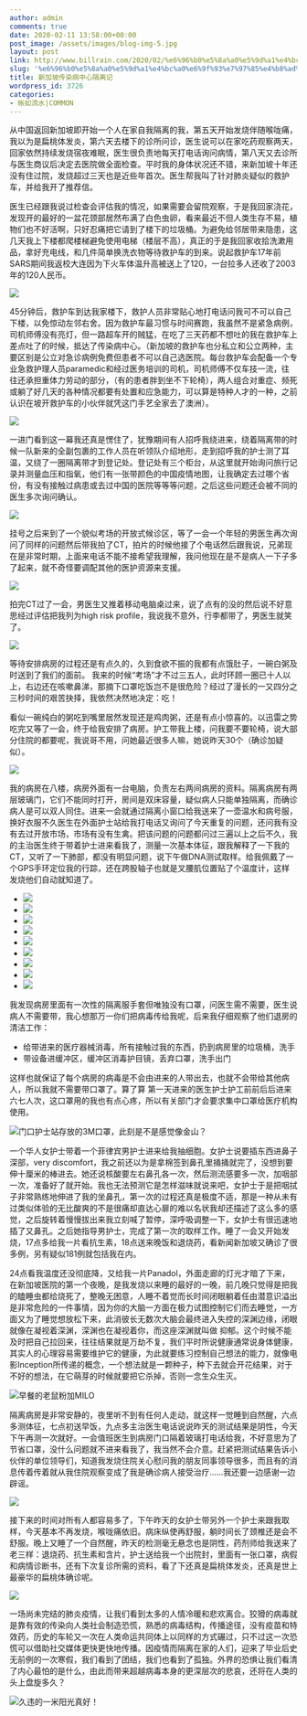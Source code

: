 ```yaml
---
author: admin
comments: true
date: 2020-02-11 13:58:00+00:00
post_image: /assets/images/blog-img-5.jpg
layout: post
link: http://www.billrain.com/2020/02/%e6%96%b0%e5%8a%a0%e5%9d%a1%e4%bc%a0%e6%9f%93%e7%97%85%e4%b8%ad%e5%bf%83%e9%9a%94%e7%a6%bb%e8%ae%b0/
slug: '%e6%96%b0%e5%8a%a0%e5%9d%a1%e4%bc%a0%e6%9f%93%e7%97%85%e4%b8%ad%e5%bf%83%e9%9a%94%e7%a6%bb%e8%ae%b0'
title: 新加坡传染病中心隔离记
wordpress_id: 3726
categories:
- 帐如流水|COMMON
---
```





从中国返回新加坡即开始一个人在家自我隔离的我，第五天开始发烧伴随喉咙痛，我以为是扁桃体发炎，第六天去楼下的诊所问诊，医生说可以在家吃药观察两天，回家依然持续发烧宿夜难眠，医生很负责地每天打电话询问病情，第八天又去诊所与医生商议后决定去医院做全面检查。平时我的身体状况还不错，来新加坡十年还没有住过院，发烧超过三天也是近些年首次。医生帮我叫了针对肺炎疑似的救护车，并给我开了推荐信。







医生已经跟我说过检查会评估我的情况，如果需要会留院观察，于是我回家浇花，发现开的最好的一盆花颈部居然布满了白色虫卵，看来最近不但人类生存不易，植物们也不好活啊，只好忍痛把它请到了楼下的垃圾桶。为避免给邻居带来隐患，这几天我上下楼都爬楼梯避免使用电梯（楼层不高），真正的于是我回家收拾洗漱用品，拿好充电线，和几件简单换洗衣物等待救护车的到来。说起救护车17年前SARS期间我返校大连因为下火车体温升高被送上了120，一台拉多人还收了2003年的120人民币。





![](http://www.billrain.com/billrain/wp-content/uploads/img_8167-768x1024.jpg)





45分钟后，救护车到达我家楼下，救护人员非常贴心地打电话问我可不可以自己下楼，以免惊动左邻右舍。因为救护车最习惯与时间赛跑，我虽然不是紧急病例，司机师傅没有亮灯，但一路超车开的贼猛，在吃了三天药都不想吐的我在救护车上差点吐了的时候，抵达了传染病中心。（新加坡的救护车也分私立和公立两种，主要区别是公立对急诊病例免费但患者不可以自己选医院。每台救护车会配备一个专业急救护理人员paramedic和经过医务培训的司机，司机师傅不仅车技一流，往往还承担重体力劳动的部分，（有的患者胖到坐不下轮椅），两人组合对重症、频死或躺了好几天的各种情况都要有处置和应急能力，可以算是特种人才的一种，之前认识在坡开救护车的小伙伴就凭这门手艺全家去了澳洲）。





![](http://www.billrain.com/billrain/wp-content/uploads/img_8171-768x1024.jpg)





一进门看到这一幕我还真是愣住了，犹豫期间有人招呼我绕进来，绕着隔离带的时候一队新来的全副包裹的工作人员在听领队介绍地形，走到招呼我的护士测了耳温，又绕了一圈隔离带才到登记处。登记处有三个柜台，从这里就开始询问旅行记录并测量血压和指氧，他们有一张带颜色的中国疫情地图，让我确定去过哪个省份，有没有接触过病患或去过中国的医院等等等问题，之后这些问题还会被不同的医生多次询问确认。





![](http://www.billrain.com/billrain/wp-content/uploads/img_8174-769x1024.jpg)





挂号之后来到了一个貌似考场的开放式候诊区，等了一会一个年轻的男医生再次询问了同样的问题然后带我拍了CT，拍片的时候他接了个电话然后跟我说，兄弟现在是非常时期，上面来电话不能不接希望我理解，我问他现在是不是病人一下子多了起来，就不奇怪要调配其他的医护资源来支援。





![](http://www.billrain.com/billrain/wp-content/uploads/img_8176-768x1024.jpg)





拍完CT过了一会，男医生又推着移动电脑桌过来，说了点有的没的然后说不好意思经过评估把我列为high risk profile，我说我不意外，行李都带了，男医生就笑了。







![](http://www.billrain.com/billrain/wp-content/uploads/img_8178-1024x1024.jpg)







等待安排病房的过程还是有点久的，久到食欲不振的我都有点饿肚子，一碗白粥及时送到了我们的面前。 我来的时候“考场”才不过三五人，此时环顾一圈已十人以上，右边还在咳嗽鼻涕，那摘下口罩吃饭岂不是很危险？经过了漫长的一又四分之三秒时间的艰苦抉择，我依然决然地决定：吃！







看似一碗纯白的粥吃到嘴里居然发现还是鸡肉粥，还是有点小惊喜的。以迅雷之势吃完又等了一会，终于给我安排了病房。护工带我上楼，问我要不要轮椅，说大部分住院的都要呢，我说哥不用，问她最近很多人嘛，她说昨天30个（确诊加疑似）。





![](http://www.billrain.com/billrain/wp-content/uploads/img_8181-768x1024.jpg)





我的病房在八楼，病房外面有一台电脑，负责左右两间病房的资料。隔离病房有两层玻璃门，它们不能同时打开，房间是双床容量，疑似病人只能单独隔离，而确诊病人是可以双人同住。进来一会就通过隔离小窗口给我送来了一壶温水和病号服，换好衣服不久医生在外面护士站给我打电话又询问了今天重复的问题，还问我有没有去过开放市场，市场有没有生禽。把该问题的问题都问过三遍以上之后不久，我的主治医生终于带着护士进来看我了，测量一次基本体征，跟我解释了一下我的CT，又听了一下肺部，都没有明显问题，说下午做DNA测试取样。给我佩戴了一个GPS手环定位我的行踪，还在跨股轴子也就是叉腰肌位置贴了个温度计，这样发烧他们自动就知道了。







  * ![](http://www.billrain.com/billrain/wp-content/uploads/img_8182-768x1024.jpg)
  * ![](http://www.billrain.com/billrain/wp-content/uploads/img_8183-1024x768.jpg)
  * ![](http://www.billrain.com/billrain/wp-content/uploads/img_8184-1024x768.jpg)
  * ![](http://www.billrain.com/billrain/wp-content/uploads/img_8186-1024x768.jpg)
  * ![](http://www.billrain.com/billrain/wp-content/uploads/img_8185-1024x768.jpg)
  * ![](http://www.billrain.com/billrain/wp-content/uploads/img_8187-768x1024.jpg)
  * ![](http://www.billrain.com/billrain/wp-content/uploads/img_8202-1024x1024.jpg)
  * ![](http://www.billrain.com/billrain/wp-content/uploads/img_8189-768x1024.jpg)
  * ![](http://www.billrain.com/billrain/wp-content/uploads/img_8190-1024x768.jpg)






我发现病房里面有一次性的隔离服手套但唯独没有口罩，问医生需不需要，医生说病人不需要带，我心想那万一你们把病毒传给我呢，后来我仔细观察了他们退房的清洁工作：







  * 给带进来的医疗器械消毒，所有接触过我的东西，扔到病房里的垃圾桶，洗手
  * 带设备进缓冲区，缓冲区消毒护目镜，丢弃口罩，洗手出门






这样也就保证了每个病房的病毒是不会由进来的人带出去，也就不会带给其他病人，所以我就不需要带口罩了。算了算 第一天进来的医生护士护工前前后后进来六七人次，这口罩用的我也有点心疼，所以有关部门才会要求集中口罩给医疗机构使用。





![](http://www.billrain.com/billrain/wp-content/uploads/img_8227-1-768x1024.jpg)门口护士站存放的3M口罩，此刻是不是感觉像金山？





一个华人女护士带着一个菲律宾男护士进来给我抽细胞。女护士说要插东西进鼻子深部，very discomfort，我之前还以为是拿棉签到鼻孔里捅捅就完了，没想到要伸十厘米的棒进去。她还说核酸要左右鼻孔各一次，然后测流感要多一次，加咽部一次，准备好了就开始。我也无法预测它是怎样滋味就说来吧，女护士于是把咽拭子非常熟练地伸进了我的坐鼻孔，第一次的过程还真是极度不适，那是一种从未有过类似体验的无比酸爽的不是很痛却直达心扉的难以名状我却还描述了这么多的感觉，之后旋转着慢慢拔出来我立刻喊了暂停，深呼吸调整一下，女护士有很迅速地插了又鼻孔。之后她指导男护士，完成了第一次的取样工作。睡了一会又开始发烧，17点多给我一片看抗生素，18点送来晚饭和退烧药，看新闻新加坡又确诊了很多例，另有疑似181例就包括我在内。







24点看我温度还没彻底降，又给我一片Panadol，外面走廊的灯光才暗了下来，在新加坡医院的第一个夜晚，是我发烧以来睡的最好的一晚，前几晚只觉得是把我的瞌睡虫都给烧死了，整晚无困意，人睡不着觉而长时间闭眼躺着任由潜意识溢出是非常危险的一件事情，因为你的大脑一方面在极力试图控制它们而去睡觉，一方面又为了睡觉想放松下来，此消彼长无数次大脑会最终进入失控的深渊边缘，闭眼就像在凝视着深渊，深渊也在凝视着你，而这座深渊就叫做 抑郁。这个时候不能及时把自己拉回来，往往结果就是万劫不复，我们平时所说健康通常说身体健康，其实人的心理容易需要维护它的健康，为此就要练习控制自己想法的能力，就像电影Inception所传递的概念，一个想法就是一颗种子，种下去就会开花结果，对于不好的想法，在它萌芽的时候就要把它杀掉，否则一念生众生灭。





![](http://www.billrain.com/billrain/wp-content/uploads/img_8205-1-768x1024.jpg)早餐的老鼠粉加MILO





隔离病房是非常安静的，夜里听不到有任何人走动，就这样一觉睡到自然醒，六点多测体征，七点初送早饭，九点多主治医生电话说说昨天的测试结果是阴性，今天下午再测一次就好。一会值班医生到病房门口隔着玻璃打电话给我，不好意思为了节省口罩，没什么问题就不进来看我了，我当然不会介意。赶紧把测试结果告诉小伙伴的单位领导们，知道我发烧住院关心慰问我的朋友同事领导很多，而且有的消息传着传着就从我住院观察变成了我是确诊病人接受治疗……我还要一边感谢一边辟谣。





![](http://www.billrain.com/billrain/wp-content/uploads/img_8207-1024x768.jpg)





接下来的时间对所有人都容易多了，下午昨天的女护士带另外一个护士来跟我取样，今天基本不再发烧，喉咙痛依旧。病床纵使再舒服，躺时间长了颈椎还是会不舒服。晚上又睡了一个自然醒，昨天的检测毫无悬念也是阴性，药剂师给我送来了老三样：退烧药、抗生素和含片，护士送给我一个出院封，里面有一张口罩，病假和病情诊断书，还有下次复诊所需的资料，看了下还真是扁桃体发炎，还真是世上最豪华的扁桃体确诊呢。





![](http://www.billrain.com/billrain/wp-content/uploads/img_8226-717x1024.jpg)





一场尚未完结的肺炎疫情，让我们看到太多的人情冷暖和悲欢离合。狡猾的病毒就是靠有效的传染向人类社会制造恐慌，熟悉的病毒结构，传播途径，没有疫苗和特效药，历史的车轮又一次在人类命运共同体上以同样的方式碾过，只不过这一次恐慌可以借助社交媒体更快更快地传播。因疫情而隔离在家的人们，迎来了毕业后史无前例的一次寒假，我们看到了团结，我们也看到了孤独。外界的恐惧让我们看清了内心最怕的是什么，由此而带来超越病毒本身的更深层次的悲哀，还将在人类的头上盘旋多久？





![](http://www.billrain.com/billrain/wp-content/uploads/img_8235-769x1024.jpg)久违的一米阳光真好！
